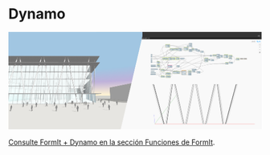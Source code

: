 # Dynamo

![](<../.gitbook/assets/image (33).png>)

[Consulte FormIt + Dynamo en la sección Funciones de FormIt](../formit-capabilities/formit-+-dynamo.md).
